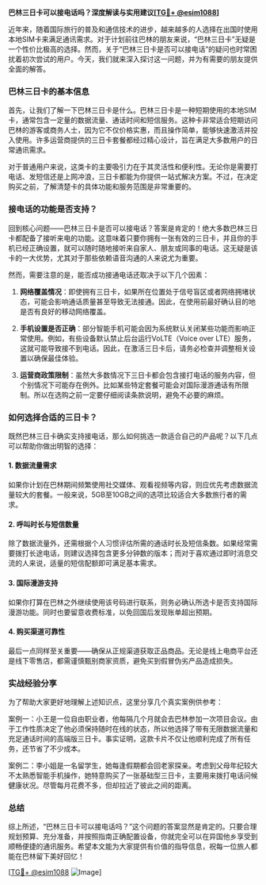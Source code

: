 **巴林三日卡可以接电话吗？深度解读与实用建议[[TG💪+ @esim1088](https://t.me/s/esim1088)]**

近年来，随着国际旅行的普及和通信技术的进步，越来越多的人选择在出国时使用本地SIM卡来满足通讯需求。对于计划前往巴林的朋友来说，“巴林三日卡”无疑是一个性价比极高的选择。然而，关于“巴林三日卡是否可以接电话”的疑问也时常困扰着初次尝试的用户。今天，我们就来深入探讨这一问题，并为有需要的朋友提供全面的解答。

### 巴林三日卡的基本信息

首先，让我们了解一下巴林三日卡是什么。巴林三日卡是一种短期使用的本地SIM卡，通常包含一定量的数据流量、通话时间和短信服务。这种卡非常适合短期访问巴林的游客或商务人士，因为它不仅价格实惠，而且操作简单，能够快速激活并投入使用。许多运营商提供的三日卡套餐都经过精心设计，旨在满足大多数用户的日常通讯需求。

对于普通用户来说，这类卡的主要吸引力在于其灵活性和便利性。无论你是需要打电话、发短信还是上网冲浪，三日卡都能为你提供一站式解决方案。不过，在决定购买之前，了解清楚卡的具体功能和服务范围是非常重要的。

### 接电话的功能是否支持？

回到核心问题——巴林三日卡是否可以接电话？答案是肯定的！绝大多数巴林三日卡都配备了接听来电的功能。这意味着只要你拥有一张有效的三日卡，并且你的手机已经正确设置，就可以随时随地接听来自家人、朋友或同事的电话。这无疑是该卡的一大优势，尤其对于那些依赖语音沟通的人来说尤为重要。

然而，需要注意的是，能否成功接通电话还取决于以下几个因素：

1. **网络覆盖情况**：即使拥有三日卡，如果所在位置处于信号盲区或者网络拥堵状态，可能会影响通话质量甚至导致无法接通。因此，在使用前最好确认目的地是否有良好的移动网络覆盖。
   
2. **手机设置是否正确**：部分智能手机可能会因为系统默认关闭某些功能而影响正常使用。例如，有些设备默认禁止后台运行VoLTE（Voice over LTE）服务，这就可能导致接不到电话。因此，在激活三日卡后，请务必检查并调整相关设置以确保最佳体验。

3. **运营商政策限制**：虽然大多数情况下三日卡都会包含接打电话的服务内容，但个别情况下可能存在例外。比如某些特定套餐可能会对国际漫游通话有所限制。所以在选购之前一定要仔细阅读条款说明，避免不必要的麻烦。

### 如何选择合适的三日卡？

既然巴林三日卡确实支持接电话，那么如何挑选一款适合自己的产品呢？以下几点可以帮助你做出明智的选择：

#### 1. 数据流量需求
如果你计划在巴林期间频繁使用社交媒体、观看视频等内容，则应优先考虑数据流量较大的套餐。一般来说，5GB至10GB之间的选项比较适合大多数旅行者的需求。

#### 2. 呼叫时长与短信数量
除了数据流量外，还需根据个人习惯评估所需的通话时长及短信条数。如果经常需要拨打长途电话，则建议选择包含更多分钟数的版本；而对于喜欢通过即时消息交流的人来说，适量的短信配额即可满足基本需求。

#### 3. 国际漫游支持
如果你打算在巴林之外继续使用该号码进行联系，则务必确认所选卡是否支持国际漫游功能。同时也要留意收费标准，以免回国后发现账单超出预期。

#### 4. 购买渠道可靠性
最后一点同样至关重要——确保从正规渠道获取正品商品。无论是线上电商平台还是线下零售店，都需谨慎甄别商家资质，避免买到假冒伪劣产品造成损失。

### 实战经验分享

为了帮助大家更好地理解上述知识点，这里分享几个真实案例供参考：

案例一：小王是一位自由职业者，他每隔几个月就会去巴林参加一次项目会议。由于工作性质决定了他必须保持随时在线的状态，所以他选择了带有无限数据流量和充足通话时间的高端版三日卡。事实证明，这款卡片不仅让他顺利完成了所有任务，还节省了不少成本。

案例二：李小姐是一名留学生，她每逢假期都会回老家探亲。考虑到父母年纪较大不太熟悉智能手机操作，她特意购买了一张基础型三日卡，主要用来拨打电话问候健康状况。尽管每月花费不多，但却拉近了彼此之间的距离。

### 总结

综上所述，“巴林三日卡可以接电话吗？”这个问题的答案显然是肯定的。只要合理规划预算、充分准备，并按照指南正确配置设备，你就完全可以在异国他乡享受到顺畅便捷的通讯服务。希望本文能为大家提供有价值的指导信息，祝每一位旅人都能在巴林留下美好回忆！

[[TG💪+ @esim1088](https://t.me/s/esim1088) ![Image](https://i.postimg.cc/4NQfJmqS/Snipaste-2025-05-13-00-14-12.png)]
